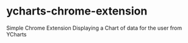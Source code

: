 # ycharts-chrome-extension
Simple Chrome Extension Displaying a Chart of data for the user from YCharts 
